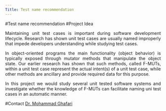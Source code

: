 ```yaml
---
Title: Test name recommendation
---
```

#Test name recommendation
#Project Idea

<div align="justify">

Maintaining unit test cases is important during software development lifecycle. Research has shown unit test cases are usually named improperly that impede developers understanding while studying test cases.

In object-oriented programs the main functionality (object behavior) is typically exposed through mutator methods that manipulate the object state. Our earlier research has shown that such methods, called F-MUTs, within a unit test case represent the actual intent(s) of a unit test case, while other methods are ancillary and provide required data for this purpose.

In this project we would study several unit tested software systems and investigate whether the knowledge of F-MUTs can facilitate naming uni test cases in an automatic manner.

</div>

#Contact
[Dr. Mohammad Ghafari](%base_url%/staff/Mohammad-Ghafari)
